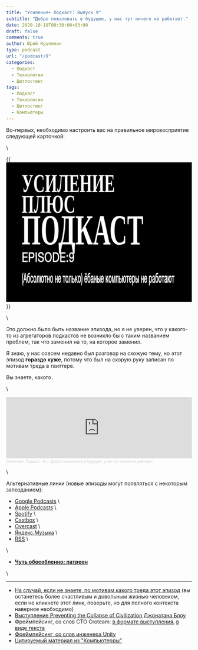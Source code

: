 ```yaml
---
title: "Усиление+ Подкаст: Выпуск 9"
subtitle: "Добро пожаловать в будущее, у нас тут ничего не работает."
date: 2020-10-10T00:30:00+03:00
draft: false
comments: true
author: Юрий Крупенин
type: podcast
url: "/podcast/9"
categories:
  - Подкаст
  - Технологии
  - Шитпостинг
tags:
  - Подкаст
  - Технологии
  - Шитпостинг
  - Компьютеры
---
```

Во-первых, необходимо настроить вас на правильное мировосприятие следующей карточкой:

\

{{<img src="images/title.jpg">}}

\

Это должно было быть название эпизода, но я не уверен, что у какого-то из агрегаторов подкастов не возникло бы с таким названием проблем, так что заменил на то, на которое заменил.

Я знаю, у нас совсем недавно был разговор на схожую тему, но этот эпизод **гораздо хуже**, потому что был на скорую руку записан по мотивам треда в твиттере.

Вы знаете, какого.

\

<iframe width="100%" height="166" scrolling="no" frameborder="no" allow="autoplay" src="https://w.soundcloud.com/player/?url=https%3A//api.soundcloud.com/tracks/912821734&color=%23ff5500&auto_play=false&hide_related=false&show_comments=true&show_user=true&show_reposts=false&show_teaser=true"></iframe><div style="font-size: 10px; color: #cccccc;line-break: anywhere;word-break: normal;overflow: hidden;white-space: nowrap;text-overflow: ellipsis; font-family: Interstate,Lucida Grande,Lucida Sans Unicode,Lucida Sans,Garuda,Verdana,Tahoma,sans-serif;font-weight: 100;"><a href="https://soundcloud.com/usilenie_plus" title="Усиление+ Подкаст" target="_blank" style="color: #cccccc; text-decoration: none;">Усиление+ Подкаст</a> · <a href="https://soundcloud.com/usilenie_plus/9-dobro-pozhalovat-v-budushchee-u-nas-tut-nichego-ne-rabotaet" title="9 — Добро пожаловать в будущее, у нас тут ничего не работает." target="_blank" style="color: #cccccc; text-decoration: none;">9 — Добро пожаловать в будущее, у нас тут ничего не работает.</a></div>

\

Альтернативные линки (новые эпизоды могут появляться с некоторым запозданием):

* [Google Podcasts](https://podcasts.google.com/?feed=aHR0cDovL2ZlZWRzLnNvdW5kY2xvdWQuY29tL3VzZXJzL3NvdW5kY2xvdWQ6dXNlcnM6MjM0MzMyOTQvc291bmRzLnJzcw) \
* [Apple Podcasts](https://podcasts.apple.com/ru/podcast/%D1%83%D1%81%D0%B8%D0%BB%D0%B5%D0%BD%D0%B8%D0%B5-%D0%BF%D0%BE%D0%B4%D0%BA%D0%B0%D1%81%D1%82/id1487512789) \
* [Spotify](https://open.spotify.com/show/4dQbxnwJjsz4z9UdCVJR6H) \
* [Castbox](https://castbox.fm/channel/%D0%A3%D1%81%D0%B8%D0%BB%D0%B5%D0%BD%D0%B8%D0%B5%2B-%D0%9F%D0%BE%D0%B4%D0%BA%D0%B0%D1%81%D1%82-id2462850) \
* [Overcast](https://overcast.fm/itunes1487512789) \
* [Яндекс.Музыка](https://music.yandex.ru/album/9244822) \
* [RSS](https://anchor.fm/s/1079e220/podcast/rss) \

\

* [<b>Чуть обособленно: патреон</b>](https://patreon.com/yurikrupenin)

\

---

* [На случай, если не знаете, по мотивам какого треда этот эпизод](https://twitter.com/turbojedi/status/1316738481427808261) (вы останетесь более счастливым и довольным жизнью человеком, если не кликнете этот линк, поверьте, но для полного контекста наверное необходимо)
* [Выступление Preventing the Collapse of Civilization Джонатана Блоу](https://www.youtube.com/watch?v=pW-SOdj4Kkk)
* Фреймпейсинг, со слов CTO Croteam: [в формате выступления](https://www.youtube.com/watch?v=n0zT8YSSFzw), [в виде текста](https://medium.com/@alen.ladavac/the-elusive-frame-timing-168f899aec92)
* [Фреймпейсинг, со слов инженера Unity](https://blogs.unity3d.com/2020/10/01/fixing-time-deltatime-in-unity-2020-2-for-smoother-gameplay-what-did-it-take/)
* [Цитируемый материал из "Компьютерры"](https://old.computerra.ru/2003/491/202127/)


